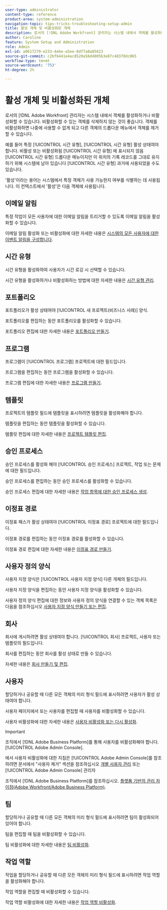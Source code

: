 ```yaml
---
user-type: administrator
content-type: reference
product-area: system-administration
navigation-topic: tips-tricks-troubleshooting-setup-admin
title: 활성 개체 및 비활성화된 개체
description: 로서의 [!DNL Adobe Workfront] 관리자는 시스템 내에서 객체를 활성화하거나 비활성화할 수 있습니다. 비활성화할 수 있는 객체를 삭제하지 않는 것이 좋습니다. 객체를 비활성화하면 나중에 사용할 수 없게 되고 다른 객체의 드롭다운 메뉴에서 객체를 제거할 수 있습니다.
author: Caroline
feature: System Setup and Administration
role: Admin
exl-id: a0617270-e233-4ebe-a5ee-8df7a8a85823
source-git-commit: c2bf6441e4ac8520a56d4005b3e87c48370dc065
workflow-type: tm+mt
source-wordcount: '753'
ht-degree: 2%

---
```


# 활성 개체 및 비활성화된 개체

로서의 [!DNL Adobe Workfront] 관리자는 시스템 내에서 객체를 활성화하거나 비활성화할 수 있습니다. 비활성화할 수 있는 객체를 삭제하지 않는 것이 좋습니다. 객체를 비활성화하면 나중에 사용할 수 없게 되고 다른 객체의 드롭다운 메뉴에서 객체를 제거할 수 있습니다.

예를 들어 특정 [!UICONTROL 시간 유형], [!UICONTROL 시간 유형] 활성 상태여야 합니다. 비활성 또는 비활성화됨 [!UICONTROL 시간 유형] 에 표시되지 않음 [!UICONTROL 시간 유형] 드롭다운 메뉴이지만 이 위치의 기록 레코드를 그대로 유지하기 위해 시스템에 남아 있습니다 [!UICONTROL 시간 유형] 과거에 사용되었을 수도 있습니다.

&#39;활성&#39;이라는 용어는 시스템에서 특정 객체가 사용 가능한지 여부를 식별하는 데 사용됩니다. 이 컨텍스트에서 &#39;활성&#39;은 다음 객체에 사용됩니다.

## 이메일 알림

특정 작업이 모든 사용자에 대한 이메일 알림을 트리거할 수 있도록 이메일 알림을 활성화할 수 있습니다.

이메일 알림 활성화 또는 비활성화에 대한 자세한 내용은 [시스템의 모든 사용자에 대한 이벤트 알림을 구성합니다](../../administration-and-setup/manage-workfront/emails/configure-event-notifications-for-everyone-in-the-system.md).

## 시간 유형

시간 유형을 활성화하여 사용자가 시간 로깅 시 선택할 수 있습니다.

시간 유형을 활성화하거나 비활성화하는 방법에 대한 자세한 내용은 [시간 유형 관리](../../administration-and-setup/set-up-workfront/configure-timesheets-schedules/hour-types.md).

## 포트폴리오

포트폴리오가 활성 상태여야 [!UICONTROL 새 프로젝트(비즈니스 사례)] 양식.

포트폴리오를 편집하는 동안 포트폴리오를 활성화할 수 있습니다.

포트폴리오 편집에 대한 자세한 내용은 [포트폴리오 만들기](../../manage-work/portfolios/create-and-manage-portfolios/create-portfolios.md).

## 프로그램

프로그램이 [!UICONTROL 프로그램] 프로젝트에 대한 필드입니다.

프로그램을 편집하는 동안 프로그램을 활성화할 수 있습니다.

프로그램 편집에 대한 자세한 내용은 [프로그램 만들기](../../manage-work/portfolios/create-and-manage-programs/create-program.md).

## 템플릿

프로젝트의 템플릿 필드에 템플릿을 표시하려면 템플릿을 활성화해야 합니다.

템플릿을 편집하는 동안 템플릿을 활성화할 수 있습니다.

템플릿 편집에 대한 자세한 내용은 [프로젝트 템플릿 편집](../../manage-work/projects/create-and-manage-templates/edit-templates.md).

## 승인 프로세스

승인 프로세스를 활성화 해야 [!UICONTROL 승인 프로세스] 프로젝트, 작업 또는 문제에 대한 필드입니다.

승인 프로세스를 편집하는 동안 승인 프로세스를 활성화할 수 있습니다.

승인 프로세스 편집에 대한 자세한 내용은 [작업 항목에 대한 승인 프로세스 생성](../../administration-and-setup/customize-workfront/configure-approval-milestone-processes/create-approval-processes.md).

## 이정표 경로

이정표 패스가 활성 상태여야 [!UICONTROL 이정표 경로] 프로젝트에 대한 필드입니다.

이정표 경로를 편집하는 동안 이정표 경로를 활성화할 수 있습니다.

이정표 경로 편집에 대한 자세한 내용은 [이정표 경로 만들기](../../administration-and-setup/customize-workfront/configure-approval-milestone-processes/create-milestone-path.md).

## 사용자 정의 양식

사용자 지정 양식은 [!UICONTROL 사용자 지정 양식] 다른 개체의 필드입니다.

사용자 지정 양식을 편집하는 동안 사용자 지정 양식을 활성화할 수 있습니다.

사용자 정의 양식 편집에 대한 정보와 사용자 정의 양식을 연결할 수 있는 객체 목록은 다음을 참조하십시오 [사용자 지정 양식 만들기 또는 편집](../../administration-and-setup/customize-workfront/create-manage-custom-forms/create-or-edit-a-custom-form.md).

## 회사

회사에 게시하려면 활성 상태여야 합니다. [!UICONTROL 회사] 프로젝트, 사용자 또는 템플릿의 필드입니다.

회사를 편집하는 동안 회사를 활성 상태로 만들 수 있습니다.

자세한 내용은 [회사 만들기 및 편집](../../administration-and-setup/set-up-workfront/organizational-setup/create-and-edit-companies.md).

## 사용자

할당하거나 공유할 때 다른 모든 객체의 미리 형식 필드에 표시하려면 사용자가 활성 상태여야 합니다.

사용자 페이지에서 또는 사용자를 편집할 때 사용자를 비활성화할 수 있습니다.

사용자 비활성화에 대한 자세한 내용은 [사용자 비활성화 또는 다시 활성화](../../administration-and-setup/add-users/create-and-manage-users/deactivate-a-user.md).

>[!IMPORTANT]
>
>조직에서 [!DNL Adobe Business Platform]를 통해 사용자를 비활성화해야 합니다. [!UICONTROL Adobe Admin Console].
>
>에서 사용자 비활성화에 대한 지침은 [!UICONTROL Adobe Admin Console]를 참조하려면 문서에서 &quot;사용자 제거&quot; 섹션을 참조하십시오 [개별 사용자 관리](https://helpx.adobe.com/enterprise/using/manage-users-individually.html) 또는 [!UICONTROL Adobe Admin Console] 관리자
>
>조직에서 [!DNL Adobe Business Platform]를 참조하십시오. [플랫폼 기반의 관리 차이점(Adobe Workfront/Adobe Business Platform)](../../administration-and-setup/get-started-wf-administration/actions-in-admin-console.md).

## 팀

할당하거나 공유할 때 다른 모든 객체의 미리 형식 필드에 표시하려면 팀이 활성화되어 있어야 합니다.

팀을 편집할 때 팀을 비활성화할 수 있습니다.

팀 비활성화에 대한 자세한 내용은 [팀 비활성화](../../people-teams-and-groups/create-and-manage-teams/deactivate-a-team.md).

## 작업 역할

작업을 할당하거나 공유할 때 다른 모든 객체의 미리 형식 필드에 표시하려면 작업 역할을 활성화해야 합니다.

작업 역할을 편집할 때 비활성화할 수 있습니다.

작업 역할 비활성화에 대한 자세한 내용은 [작업 역할 비활성화](../../administration-and-setup/set-up-workfront/organizational-setup/deactivate-job-roles.md).
